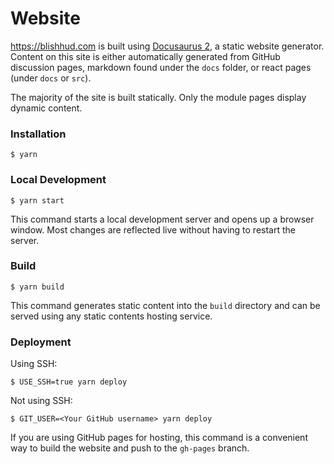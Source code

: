 # Website

https://blishhud.com is built using [Docusaurus 2](https://docusaurus.io/), a static website generator.  Content on this site is either automatically generated from GitHub discussion pages, markdown found under the `docs` folder, or react pages (under `docs` or `src`).

The majority of the site is built statically.  Only the module pages display dynamic content.

### Installation

```
$ yarn
```

### Local Development

```
$ yarn start
```

This command starts a local development server and opens up a browser window. Most changes are reflected live without having to restart the server.

### Build

```
$ yarn build
```

This command generates static content into the `build` directory and can be served using any static contents hosting service.

### Deployment

Using SSH:

```
$ USE_SSH=true yarn deploy
```

Not using SSH:

```
$ GIT_USER=<Your GitHub username> yarn deploy
```

If you are using GitHub pages for hosting, this command is a convenient way to build the website and push to the `gh-pages` branch.
